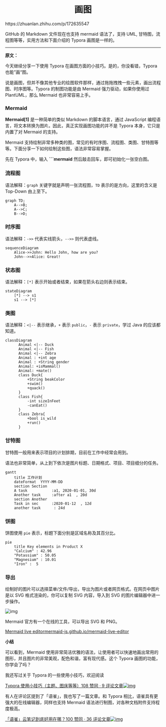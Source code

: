 <h1 align="center">画图</h1>
https://zhuanlan.zhihu.com/p/172635547



GitHub 的 Markdown 文件现在也支持 mermaid 语法了，支持 UML, 甘特图，流程图等等，实用方法和下面介绍的 Typora 画图是一样的。



------

**原文：**

今天继续分享一下使用 Typora 在画图方面的小技巧。是的，你没看错，Typora 也能”画“图。

说是画图，但并不像其他专业的绘图软件那样，通过拖拖拽拽一些元素，画出流程图、时序图等。Typora 的制图功能是由 Mermaid 强力驱动，如果你使用过 PlantUML，那么 Mermaid 也非常容易上手。

### **Mermaid**

**Mermaid[1]** 是一种简单的类似 Markdown 的脚本语言，通过 JavaScript 编程语言，将文本转换为图片。因此，真正实现画图功能的并不是 Typora 本身，它只是内置了对 Mermaid 的支持。



Mermaid 支持绘制非常多种类的图，常见的有时序图、流程图、类图、甘特图等等。下面分享一下如何绘制这些图，语法非常容易掌握。

先在 Typora 中，输入 **```mermaid** 然后敲击回车，即可初始化一张空白图。

### **流程图**

语法解释：`graph` 关键字就是声明一张流程图，`TD` 表示的是方向，这里的含义是 Top-Down 由上至下。

```mermaid
graph TD;
    A-->B;
    A-->C;
    B-->D;
```

### **时序图**

语法解释：`->>` 代表实线箭头，`-->>` 则代表虚线。

```mermaid
sequenceDiagram
    Alice->>John: Hello John, how are you?
    John-->>Alice: Great!
```

### **状态图**

语法解释：`[*]` 表示开始或者结束，如果在箭头右边则表示结束。

```mermaid
stateDiagram
    [*] --> s1
    s1 --> [*]
```



### **类图**

语法解释：`<|--` 表示继承，`+` 表示 `public`，`-` 表示 `private`，学过 Java 的应该都知道。

```mermaid
classDiagram
      Animal <|-- Duck
      Animal <|-- Fish
      Animal <|-- Zebra
      Animal : +int age
      Animal : +String gender
      Animal: +isMammal()
      Animal: +mate()
      class Duck{
          +String beakColor
          +swim()
          +quack()
      }
      class Fish{
          -int sizeInFeet
          -canEat()
      }
      class Zebra{
          +bool is_wild
          +run()
      }
```

### **甘特图**

甘特图一般用来表示项目的计划排期，目前在工作中经常会用到。

语法也非常简单，从上到下依次是图片标题、日期格式、项目、项目细分的任务。

```mermaid
gantt
    title 工作计划
    dateFormat  YYYY-MM-DD
    section Section
    A task           :a1, 2020-01-01, 30d
    Another task     :after a1  , 20d
    section Another
    Task in sec      :2020-01-12  , 12d
    another task      : 24d
```



### **饼图**

饼图使用 `pie` 表示，标题下面分别是区域名称及其百分比。

```mermaid
pie
    title Key elements in Product X
    "Calcium" : 42.96
    "Potassium" : 50.05
    "Magnesium" : 10.01
    "Iron" :  5
```









### **导出**

绘制好的图片可以选择菜单/文件/导出，导出为图片或者网页格式。在网页中图片是以 SVG 格式渲染的，你可以复制 SVG 内容，导入到 SVG 的图片编辑器中进一步操作。

![img](画图.assets/v2-907aef8d603e125c85d2a14ed96a9e79_720w.png)

Mermaid 官方有一个在线的工具，可以导出 SVG 和 PNG。

[Mermaid live editormermaid-js.github.io/mermaid-live-editor](https://link.zhihu.com/?target=https%3A//mermaid-js.github.io/mermaid-live-editor)

**小结**

可以看到，Mermaid 使用非常简洁优雅的语法，让使用者可以快速地画出常用的图形，并且图片的非常美观，配色和谐，富有现代感。这个 Typora 画图的功能，你学会了吗？

我还写过关于 Typora 的一些使用小技巧，欢迎阅读

[Typora 使用小技巧（主题、图床等等）108 赞同 · 9 评论文章![img](画图.assets/v2-dd83e053fd151d52053e2a73dcad956d_ipico.jpg)](https://zhuanlan.zhihu.com/p/163608242)

有人在评论区提到了「语雀」，我也写了一篇文章。和 Typora 相比，语雀具有更强大的在线编辑器，同样也支持 Mermaid 语法进行制图，对各种文档附件支持程度极高。

[「语雀」云笔记到底好用在哪？100 赞同 · 36 评论文章![img](画图.assets/v2-8d56c8e032e9d9e660e4f3c3ac7a8094_ipico.jpg)](https://zhuanlan.zhihu.com/p/220504919)